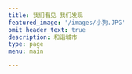 ```yaml
---
title: 我们看见 我们发现
featured_image: '/images/小狗.JPG'
omit_header_text: true
description: 和谐城市
type: page
menu: main

---
```



